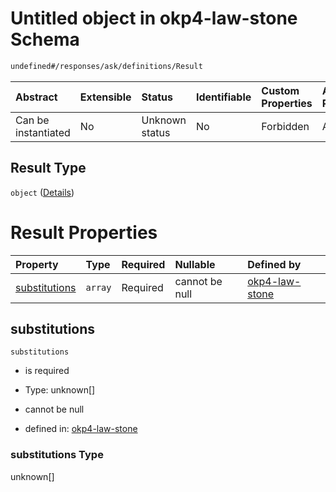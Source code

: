 # Untitled object in okp4-law-stone Schema

```txt
undefined#/responses/ask/definitions/Result
```



| Abstract            | Extensible | Status         | Identifiable | Custom Properties | Additional Properties | Access Restrictions | Defined In                                                                 |
| :------------------ | :--------- | :------------- | :----------- | :---------------- | :-------------------- | :------------------ | :------------------------------------------------------------------------- |
| Can be instantiated | No         | Unknown status | No           | Forbidden         | Allowed               | none                | [okp4-law-stone.json\*](schema/okp4-law-stone.json "open original schema") |

## Result Type

`object` ([Details](okp4-law-stone-responses-askresponse-definitions-result.md))

# Result Properties

| Property                        | Type    | Required | Nullable       | Defined by                                                                                                                                                                   |
| :------------------------------ | :------ | :------- | :------------- | :--------------------------------------------------------------------------------------------------------------------------------------------------------------------------- |
| [substitutions](#substitutions) | `array` | Required | cannot be null | [okp4-law-stone](okp4-law-stone-responses-askresponse-definitions-result-properties-substitutions.md "undefined#/responses/ask/definitions/Result/properties/substitutions") |

## substitutions



`substitutions`

*   is required

*   Type: unknown\[]

*   cannot be null

*   defined in: [okp4-law-stone](okp4-law-stone-responses-askresponse-definitions-result-properties-substitutions.md "undefined#/responses/ask/definitions/Result/properties/substitutions")

### substitutions Type

unknown\[]
